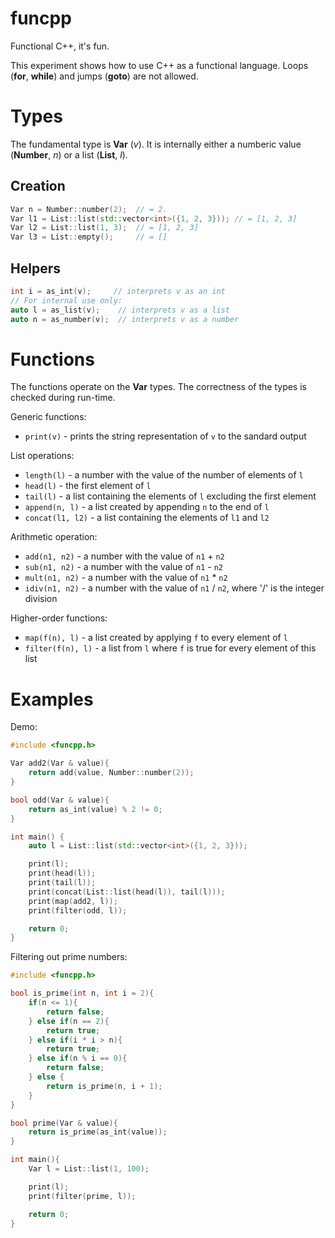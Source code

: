 # funcpp

Functional C++, it's fun.

This experiment shows how to use C++ as a functional language. Loops (**for**, **while**) and jumps (**goto**) are not allowed.

# Types

The fundamental type is **Var** (*v*). It is internally either a numberic value (**Number**, *n*) or a list (**List**, *l*).

## Creation

```c++
Var n = Number::number(2);  // = 2.
Var l1 = List::list(std::vector<int>({1, 2, 3})); // = [1, 2, 3]
Var l2 = List::list(1, 3);  // = [1, 2, 3]
Var l3 = List::empty();     // = []
```

## Helpers

```c++
int i = as_int(v);     // interprets v as an int
// For internal use only:
auto l = as_list(v);    // interprets v as a list
auto n = as_number(v);  // interprets v as a number
```

# Functions

The functions operate on the **Var** types. The correctness of the types is checked during run-time.

Generic functions:

+ ```print(v)``` - prints the string representation of ```v``` to the sandard output

List operations:

+ ```length(l)``` - a number with the value of the number of elements of ```l```
+ ```head(l)``` -  the first element of ```l```
+ ```tail(l)``` - a list containing the elements of ```l``` excluding the first element
+ ```append(n, l)``` - a list created by appending ```n``` to the end of ```l```
+ ```concat(l1, l2)``` - a list containing the elements of ```l1``` and ```l2```

Arithmetic operation:

+ ```add(n1, n2)``` - a number with the value of ```n1``` + ```n2```
+ ```sub(n1, n2)``` - a number with the value of ```n1``` - ```n2```
+ ```mult(n1, n2)``` - a number with the value of ```n1``` * ```n2```
+ ```idiv(n1, n2)``` - a number with the value of ```n1``` / ```n2```, where '/' is the integer division

Higher-order functions:

+ ```map(f(n), l)``` - a list created by applying ```f``` to every element of ```l```
+ ```filter(f(n), l)``` - a list from ```l``` where ```f``` is true for every element of this list 

# Examples

Demo:

```c++
#include <funcpp.h>

Var add2(Var & value){
    return add(value, Number::number(2));
}

bool odd(Var & value){
    return as_int(value) % 2 != 0;
}

int main() {
    auto l = List::list(std::vector<int>({1, 2, 3}));

    print(l);
    print(head(l));
    print(tail(l));
    print(concat(List::list(head(l)), tail(l)));
    print(map(add2, l));
    print(filter(odd, l));

    return 0;
}
```

Filtering out prime numbers:

```c++
#include <funcpp.h>

bool is_prime(int n, int i = 2){
    if(n <= 1){
        return false;
    } else if(n == 2){
        return true;
    } else if(i * i > n){
        return true;
    } else if(n % i == 0){
        return false;
    } else {
        return is_prime(n, i + 1);
    }
}

bool prime(Var & value){
    return is_prime(as_int(value));
}

int main(){
    Var l = List::list(1, 100);

    print(l);
    print(filter(prime, l));

    return 0;
}
```